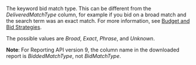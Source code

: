 The keyword bid match type. This can be different from the *DeliveredMatchType* column, for example if you bid on a broad match and the search term was an exact match. For more information, see [Budget and Bid Strategies](http://go.microsoft.com/fwlink/?LinkID=627130).

The possible values are *Broad*, *Exact*, *Phrase*, and *Unknown*.

**Note**: For Reporting API version 9, the column name in the downloaded report is *BiddedMatchType*, not *BidMatchType*.
